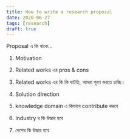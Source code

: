 ```yaml
---
title: How to write a research proposal
date: 2020-06-27
tags: [research]
draft: true
---
```


Proposal এ কি থাকে...

1. Motivation


2. Related works এর pros & cons


3. Related works এর কি কি ঘাটতি, আমরা পূরণ করতে চাচ্ছি।


4. Solution direction


5. knowledge domain এ কিভাবে contribute করবে


6. Industry র কি উদ্ধার হবে


7. দেশের কি উদ্ধার হবে
